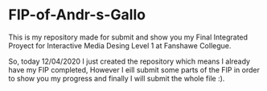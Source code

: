 # FIP-of-Andr-s-Gallo
This is my repository made for submit and show you my Final Integrated Proyect for Interactive Media Desing Level 1 at Fanshawe Collegue.

So, today 12/04/2020 I just created the repository which means I already have my FIP completed, However I eill submit some parts of the FIP in order to show you my progress and finally I will submit the whole file :).
